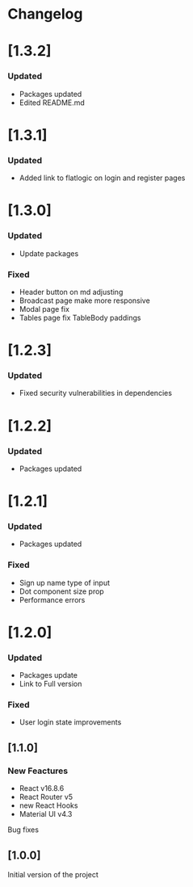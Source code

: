 # Changelog

# [1.3.2]

### Updated
- Packages updated
- Edited README.md

# [1.3.1]

### Updated
- Added link to flatlogic on login and register pages

# [1.3.0]

### Updated
- Update packages

### Fixed
- Header button on md adjusting
- Broadcast page make more responsive
- Modal page fix
- Tables page fix TableBody paddings

# [1.2.3]

### Updated
- Fixed security vulnerabilities in dependencies

# [1.2.2]

### Updated
- Packages updated

# [1.2.1]

### Updated
- Packages updated

### Fixed
- Sign up name type of input
- Dot component size prop
- Performance errors

# [1.2.0]

### Updated
- Packages update
- Link to Full version

### Fixed
- User login state improvements

## [1.1.0]

### New Feactures

- React v16.8.6
- React Router v5
- new React Hooks
- Material UI v4.3

Bug fixes

## [1.0.0]

Initial version of the project
